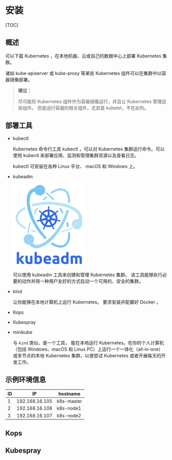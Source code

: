 # 安装
[TOC]
## 概述

可以下载 Kubernetes ，在本地机器、云或自己的数据中心上部署 Kubernetes 集群。

诸如 kube-apiserver 或 kube-proxy 等某些 Kubernetes 组件可以在集群中以容器镜像部署。

> **建议：**
>
> 尽可能将 Kubernetes 组件作为容器镜像运行，并且让 Kubernetes 管理这些组件。 但是运行容器的相关组件，尤其是 kubelet，不在此列。

## 部署工具

* kubectl

   Kubernetes 命令行工具 kubectl ，可以对 Kubernetes 集群运行命令。可以使用 kubectl 来部署应用、监测和管理集群资源以及查看日志。

   kubectl 可安装在各种 Linux 平台、 macOS 和 Windows 上。 

* kubeadm

   <img src="../../../../Image/k/kubeadm-stacked-color.png" style="zoom:25%;" />

   可以使用 kubeadm 工具来创建和管理 Kubernetes 集群。 该工具能够执行必要的动作并用一种用户友好的方式启动一个可用的、安全的集群。

* kind

   让你能够在本地计算机上运行 Kubernetes。 要求安装并配置好 Docker 。

* Kops

* Kubespray

* minikube

   与 `kind` 类似，是一个工具， 能在本地运行 Kubernetes。在你的个人计算机（包括 Windows、macOS 和 Linux PC）上运行一个一体化（all-in-one）或多节点的本地 Kubernetes 集群，以便尝试 Kubernetes 或者开展每天的开发工作。

## 示例环境信息

| ID   | IP             | hostname   |
| ---- | -------------- | ---------- |
| 1    | 192.168.16.105 | k8s-master |
| 2    | 192.168.16.106 | k8s-node1  |
| 3    | 192.168.16.107 | k8s-node2  |

## Kops



## Kubespray

